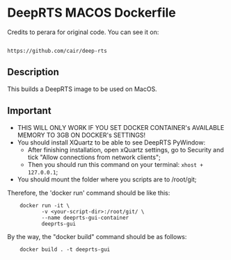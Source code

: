 # DeepRTS MACOS Dockerfile

Credits to perara for original code. You can see it on:

```

https://github.com/cair/deep-rts

```

## Description

This builds a DeepRTS image to be used on MacOS. 

## Important

- THIS WILL ONLY WORK IF YOU SET DOCKER CONTAINER's AVAILABLE MEMORY TO 3GB ON DOCKER's SETTINGS!
- You should install XQuartz to be able to see DeepRTS PyWindow:
    - After finishing installation, open xQuartz settings, go to Security and tick "Allow connections from network clients";
    - Then you should run this command on your terminal: `xhost + 127.0.0.1`; 
- You should mount the folder where you scripts are to /root/git;

Therefore, the 'docker run' command should be like this: 

```
    docker run -it \
           -v <your-script-dir>:/root/git/ \
           --name deeprts-gui-container
           deeprts-gui
```

By the way, the "docker build" command should be as follows:

```
    docker build . -t deeprts-gui
```

